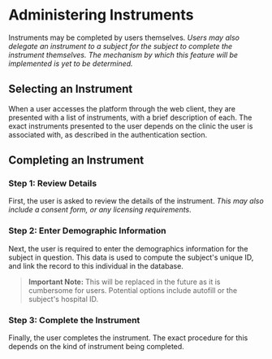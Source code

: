 # Administering Instruments

Instruments may be completed by users themselves. *Users may also delegate an instrument to a subject for the subject to complete the instrument themselves. The mechanism by which this feature will be implemented is yet to be determined.*

## Selecting an Instrument

When a user accesses the platform through the web client, they are presented with a list of instruments, with a brief description of each. The exact instruments presented to the user depends on the clinic the user is associated with, as described in the authentication section.

## Completing an Instrument

### Step 1: Review Details

First, the user is asked to review the details of the instrument. *This may also include a consent form, or any licensing requirements*.

### Step 2: Enter Demographic Information

Next, the user is required to enter the demographics information for the subject in question. This data is used to compute the subject's unique ID, and link the record to this individual in the database.

> **Important Note:** This will be replaced in the future as it is cumbersome for users. Potential options include autofill or the subject's hospital ID.

### Step 3: Complete the Instrument

Finally, the user completes the instrument. The exact procedure for this depends on the kind of instrument being completed.